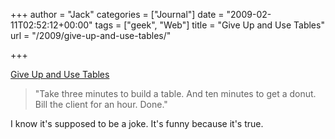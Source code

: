 +++
author = "Jack"
categories = ["Journal"]
date = "2009-02-11T02:52:12+00:00"
tags = ["geek", "Web"]
title = "Give Up and Use Tables"
url = "/2009/give-up-and-use-tables/"

+++

[Give Up and Use Tables][1]

> "Take three minutes to build a table. And ten minutes to get a donut. Bill the client for an hour. Done."

I know it's supposed to be a joke. It's funny because it's true.

 [1]: http://giveupandusetables.com/